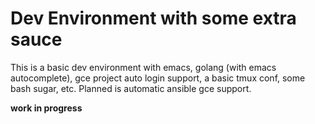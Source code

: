 # Dev Environment with some extra sauce

This is a basic dev environment with emacs, golang (with emacs autocomplete), gce project auto login support, a basic tmux conf, some bash sugar, etc.
Planned is automatic ansible gce support.

__work in progress__
